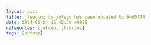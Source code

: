 ```yaml
---
layout: post
title: jtsectnz by jotego has been updated to 94d0874
date: 2024-05-24 15:42:30 +0000
categories: [jotego, jtsectnz]
tags: [update]
---
```


